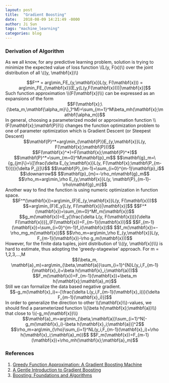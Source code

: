 ```yaml
---
layout: post
title:  "Gradient Boosting"
date:   2018-08-09 14:21:49 -0000
author: Ji Sun
tags: "machine_learning"
categories: blog
---
```

<script type="text/javascript" src="https://cdn.mathjax.org/mathjax/latest/MathJax.js?config=default"></script>
### Derivation of Algorithm
As we all know, for any predictive learning problem, solution is trying to minimize the expected value of loss function \\(L(y, F(x))\\) over the joint distribution of all \\((y, \mathbf{x})\\)  
<center>
$$F^* = arg\min_FE_{y,\mathbf{x}}L(y, F(\mathbf{x})) = arg\min_FE_{\mathbf{x}}[E_y(L(y,F(\mathbf{x})))|\mathbf{x}]$$
</center>
Such function approximation \\(F(\mathbf{x})\\) can be expressed as an expansions of the form  
<center>
$$F(\mathbf{x};\{\beta_m,\mathbf{\alpha_m}\}_1^M)=\sum_{m=1}^M\beta_mh(\mathbf{x};\mathbf{\alpha_m})$$
</center>
In general, choosing a parameterized model or approximation function \\(F(\mathbf{x};\mathbf{P})\\) changes the function optimization problem to one of parameter optimization which is Gradient Descent (or Steepest Descent)
<center>
$$\mathbf{P}^*=arg\min_{\mathbf{P}}E_{y,\mathbf{x}}L(y, F(\mathbf{x};\mathbf{P}))$$
$$F(\mathbf{x}^*)=F(\mathbf{x};\mathbf{P}^*)$$
$$\mathbf{P}^*=\sum_{m=0}^M\mathbf{p}_m$$
$$\mathbf{g}_m=\{g_{jm}\}=\{[\frac{\delta E_{y,\mathbf{x}}L(y, F(\mathbf{x};\mathbf{P_{m-1}}))}{\delta P_j}]\}$$
$$\mathbf{P}_{m-1}=\sum_{i=0}^{m-1}\mathbf{p}_i$$
$$\downarrow$$
$$\mathbf{p}_{m}=-\rho_m\mathbf{g}_m$$
$$\rho_m=arg\min_\rho E_{y,\mathbf{x}}L(y, \mathbf{P}_{m-1}-\rho\mathbf{g}_m)$$
</center>
Another way to find the function is using numeric optimization in function space.
<center>
$$F^*(\mathbf{x})=arg\min_{F}E_{y,\mathbf{x}}L(y, F(\mathbf{x}))$$
$$=arg\min_{F}E_y[L(y, F(\mathbf{x})|\mathbf{x}]$$
$$F^*(\mathbf{x})=\sum_{m=0}^Mf_m(\mathbf{x})$$
$$g_m(\mathbf{x})=E_y[\frac{\delta L(y, F(\mathbf{x}))}{\delta F(\mathbf{x})}]_{F(\mathbf{x})=F_{m-1}(\mathbf{x})}$$
$$F_{m-1}(\mathbf{x})=\sum_{i=0}^{m-1}f_i(\mathbf{x})$$
$$f_m(\mathbf{x})=-\rho_mg_m(\mathbf{x})$$
$$\rho_m=arg\min_\rho E_{y,\mathbf{x}}L(y, F_{m-1}(\mathbf{x})-\rho g_m(\mathbf{x}))$$
</center>
However, for the finite data tuples, joint distribution of \\((y, \mathbf{x})\\) is hard to estimate, thus adopting the 'greedy-stagewise' approach.  
For m = 1,2,3,...,M  
<center>
$$(\beta_m, \mathbf{a}_m)=arg\min_{\beta,\mathbf{a}}\sum_{i=1}^{N}L(y_i,F_{m-1}(\mathbf{x}_i)+\beta h(\mathbf{x}_i;\mathbf{a}))$$
$$F_m(\mathbf{x})=F_{m-1}(\mathbf{x})+\beta_m h(\mathbf{x};\mathbf{a}_m)$$
</center>
Still we can formalize the data based negative gradient.
<center>
$$-g_m(\mathbf{x}_i)=-[\frac{\delta L(y_i,F_{m-1}(\mathbf{x}_i))}{\delta F_{m-1}(\mathbf{x}_i)}]$$
</center>
In order to generalize the direction to other \\(\mathbf{x}\\)-values, we should find a parameterized function \\(\beta h(\mathbf{x};\mathbf{a})\\) that close to \\(-g_m(\mathbf{x})\\)  
<center>
$$\mathbf{a}_m=arg\min_{\beta,\mathbf{a}}\sum_{i=1}^N[-g_m(\mathbf{x}_i)-\beta h(\mathbf{x}_i;\mathbf{a})]^2$$
$$\rho_m=arg\min_{\rho}\sum_{i=1}^NL(y_i,F_{m-1}(\mathbf{x}_i)+\rho h(\mathbf{x}_i;\mathbf{a}_m))$$
$$F_m(\mathbf{x})=F_{m-1}(\mathbf{x})+\rho_mh(\mathbf{x};\mathbf{a}_m)$$
</center>

### References
1. [Greedy Function Approximation: A Gradient Boosting Machine](/resource/gdbt_1.pdf)
2. [A Gentle Introduction to Gradient Boosting](/resource/gdbt_2.pdf)
3. [Boosting: Foundations and Algorithms](/resource/gdbt_3.pdf)